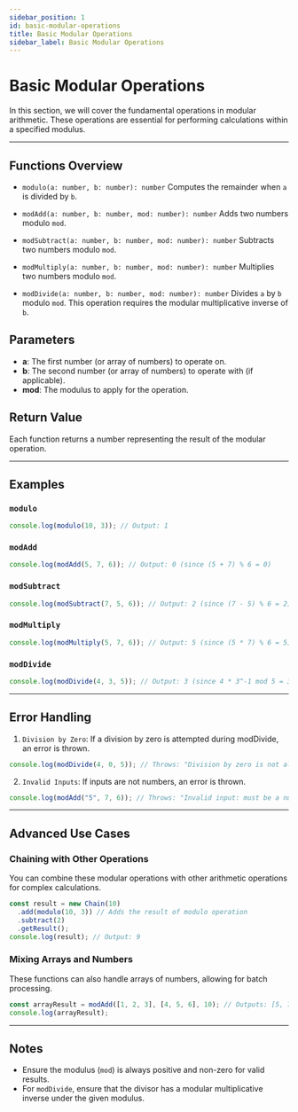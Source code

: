 ```yaml
---
sidebar_position: 1
id: basic-modular-operations
title: Basic Modular Operations
sidebar_label: Basic Modular Operations
---
```


# Basic Modular Operations

In this section, we will cover the fundamental operations in modular arithmetic. These operations are essential for performing calculations within a specified modulus.

---

## Functions Overview

- `modulo(a: number, b: number): number`
Computes the remainder when `a` is divided by `b`.

- `modAdd(a: number, b: number, mod: number): number`
Adds two numbers modulo `mod`.

- `modSubtract(a: number, b: number, mod: number): number`
Subtracts two numbers modulo `mod`.

- `modMultiply(a: number, b: number, mod: number): number`
Multiplies two numbers modulo `mod`.

- `modDivide(a: number, b: number, mod: number): number`
Divides `a` by `b` modulo `mod`. This operation requires the modular multiplicative inverse of `b`.

## Parameters

- **a**: The first number (or array of numbers) to operate on.
- **b**: The second number (or array of numbers) to operate with (if applicable).
- **mod**: The modulus to apply for the operation.

## Return Value

Each function returns a number representing the result of the modular operation.

---

## Examples

### `modulo`

```typescript
console.log(modulo(10, 3)); // Output: 1
```

### `modAdd`

```typescript
console.log(modAdd(5, 7, 6)); // Output: 0 (since (5 + 7) % 6 = 0)
```

### `modSubtract`

```typescript
console.log(modSubtract(7, 5, 6)); // Output: 2 (since (7 - 5) % 6 = 2)
```

### `modMultiply`

```typescript
console.log(modMultiply(5, 7, 6)); // Output: 5 (since (5 * 7) % 6 = 5)
```

### `modDivide`

```typescript
console.log(modDivide(4, 3, 5)); // Output: 3 (since 4 * 3^-1 mod 5 = 3)
```
--- 

## Error Handling

1. `Division by Zero`: If a division by zero is attempted during modDivide, an error is thrown.

```typescript
console.log(modDivide(4, 0, 5)); // Throws: "Division by zero is not allowed."
```

2. `Invalid Inputs`: If inputs are not numbers, an error is thrown.

```typescript
console.log(modAdd("5", 7, 6)); // Throws: "Invalid input: must be a number."
```

--- 

## Advanced Use Cases

### Chaining with Other Operations

You can combine these modular operations with other arithmetic operations for complex calculations.

```typescript
const result = new Chain(10)
  .add(modulo(10, 3)) // Adds the result of modulo operation
  .subtract(2)
  .getResult();
console.log(result); // Output: 9
```

### Mixing Arrays and Numbers

These functions can also handle arrays of numbers, allowing for batch processing.

```typescript
const arrayResult = modAdd([1, 2, 3], [4, 5, 6], 10); // Outputs: [5, 7, 9]
console.log(arrayResult);
```

--- 

## Notes
- Ensure the modulus (`mod`) is always positive and non-zero for valid results.
- For `modDivide`, ensure that the divisor has a modular multiplicative inverse under the given modulus.